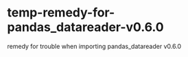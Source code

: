# temp-remedy-for-pandas_datareader-v0.6.0
remedy  for trouble when importing pandas_datareader v0.6.0
